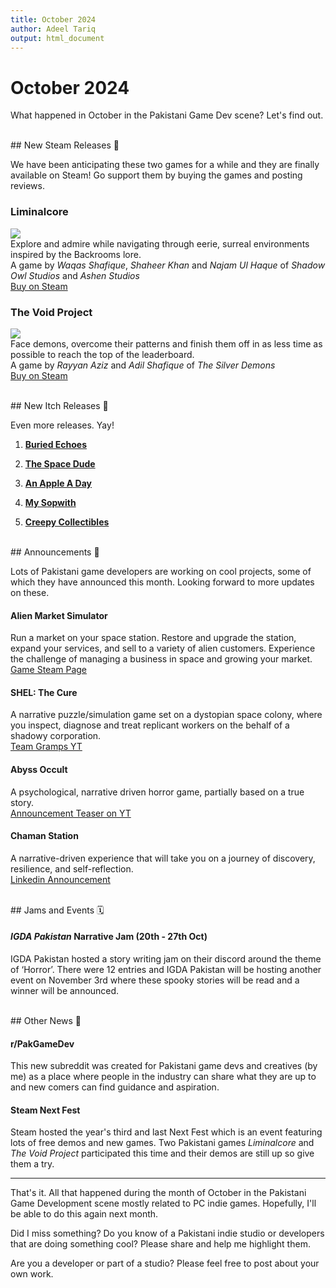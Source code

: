 ```yaml
---
title: October 2024
author: Adeel Tariq
output: html_document
---
```


# October 2024

What happened in October in the Pakistani Game Dev scene? Let's find out.

<br>
## New Steam Releases 🥳

We have been anticipating these two games for a while and they are finally available on Steam! Go support them by buying the games and posting reviews.


### **Liminalcore**
![](https://shared.cloudflare.steamstatic.com/store_item_assets/steam/apps/3107900/header.jpg)<br>
Explore and admire while navigating through eerie, surreal environments inspired by the Backrooms lore.<br>
A game by _Waqas Shafique_, _Shaheer Khan_ and _Najam Ul Haque_ of _Shadow Owl Studios_ and _Ashen Studios_<br>
[Buy on Steam](https://store.steampowered.com/app/3107900/Liminalcore)


### **The Void Project**
![](https://shared.cloudflare.steamstatic.com/store_item_assets/steam/apps/2681270/header.jpg)<br>
Face demons, overcome their patterns and finish them off in as less time as possible to reach the top of the leaderboard.<br>
A game by _Rayyan Aziz_ and _Adil Shafique_ of _The Silver Demons_<br>
[Buy on Steam](https://store.steampowered.com/app/2681270/The_Void_Project/)


<br>
## New Itch Releases 🎉

Even more releases. Yay!

1. [**Buried Echoes**](https://adeeltariq.itch.io/buried-echoes)

2. [**The Space Dude**](https://max3d.itch.io/the-space-dude)

3. [**An Apple A Day**](https://sarah-noor.itch.io/an-apple-a-day)

4. [**My Sopwith**](https://adeeltariq.itch.io/sopwith)

5. [**Creepy Collectibles**](https://jeea84.itch.io/creepy-collectibles)


<br>
## Announcements 📢 

Lots of Pakistani game developers are working on cool projects, some of which they have announced this month. Looking forward to more updates on these.
 
#### **Alien Market Simulator**
Run a market on your space station. Restore and upgrade the station, expand your services, and sell to a variety of alien customers. Experience the challenge of managing a business in space and growing your market.<br>
[Game Steam Page](https://store.steampowered.com/app/3215290/Alien_Market_Simulator/)

#### **SHEL: The Cure**
A narrative puzzle/simulation game set on a dystopian space colony, where you inspect, diagnose and treat replicant workers on the behalf of a shadowy corporation.<br>
[Team Gramps YT](https://www.youtube.com/@teamgramps)

#### **Abyss Occult**
A psychological, narrative driven horror game, partially based on a true story.<br>
[Announcement Teaser on YT](https://www.youtube.com/watch?v=QkcA0-4jOW4)

#### **Chaman Station**
A narrative-driven experience that will take you on a journey of discovery, resilience, and self-reflection.<br>
[Linkedin Announcement](https://www.linkedin.com/feed/update/urn:li:activity:7255518528496173057/)


<br>
## Jams and Events 🗓️

#### **_IGDA Pakistan_ Narrative Jam (20th - 27th Oct)**
IGDA Pakistan hosted a story writing jam on their discord around the theme of ‘Horror’. There were 12 entries and IGDA Pakistan will be hosting another event on November 3rd where these spooky stories will be read and a winner will be announced.


<br>
## Other News 📰

#### **r/PakGameDev**
This new subreddit was created for Pakistani game devs and creatives (by me) as a place where people in the industry can share what they are up to and new comers can find guidance and aspiration.
  
#### **Steam Next Fest**
Steam hosted the year's third and last Next Fest which is an event featuring lots of free demos and new games. Two Pakistani games _Liminalcore_ and _The Void Project_ participated this time and their demos are still up so give them a try.

---

That's it. All that happened during the month of October in the Pakistani Game Development scene mostly related to PC indie games. Hopefully, I'll be able to do this again next month. 

Did I miss something? Do you know of a Pakistani indie studio or developers that are doing something cool? Please share and help me highlight them.

Are you a developer or part of a studio? Please feel free to post about your own work.

  
